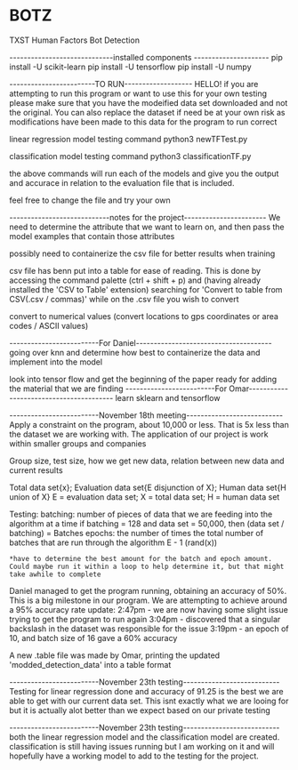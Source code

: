 # BOTZ
TXST Human Factors Bot Detection 


-----------------------------installed components ---------------------
pip install -U scikit-learn
pip install -U tensorflow 
pip install -U numpy

------------------------TO RUN-------------------
HELLO! 
if you are attempting to run this program or want to use this for your own testing please make sure that you have the modeified data set downloaded and not the original. You can also replace the dataset if need be at your own risk as modifications have been made to this data for the program to run correct 

linear regression model testing command 
python3 newTFTest.py

classification model testing command 
python3 classificationTF.py

the above commands will run each of the models and give you the output and accurace in relation to the evaluation file that is included. 

feel free to change the file and try your own



----------------------------notes for the project-----------------------
We need to determine the attribute that we want to learn on, and then pass the model examples that contain those attributes 

possibly need to containerize the csv file for better results when training 

csv file has benn put into a table for ease of reading. This is done by accessing the command palette (ctrl + shift + p) and (having already installed the 'CSV to Table' extension) searching for 'Convert to table from CSV(.csv / commas)' while on the .csv file you wish to convert

convert to numerical values (convert locations to gps coordinates or area codes / ASCII values) 


-------------------------For Daniel--------------------------------------
going over knn and determine how best to containerize the data and implement into the model

look into tensor flow and get the beginning of the paper ready for adding the material that we are finding 
-------------------------For Omar----------------------------------------
learn sklearn and tensorflow

-------------------------November 18th meeting---------------------------
Apply a constraint on the program, about 10,000 or less. That is 5x less than the dataset we are working with. The application of our project is work within smaller groups and companies

Group size, test size, how we get new data, relation between new data and current results

Total data set{x}; Evaluation data set{E disjunction of X}; Human data set{H union of X}
    E = evaluation data set; X = total data set; H = human data set

Testing:
    batching: number of pieces of data that we are feeding into the algorithm at a time
        if batching = 128 and data set = 50,000, then (data set / batching) = Batches
    epochs: the number of times the total number of batches that are run through the algorithm
        E - 1 (rand(x))

    *have to determine the best amount for the batch and epoch amount. Could maybe run it within a loop to help determine it, but that might take awhile to complete

Daniel managed to get the program running, obtaining an accuracy of 50%. This is a big milestone in our program. We are attempting to achieve around a 95% accuracy rate
    update: 2:47pm - we are now having some slight issue trying to get the program to run again
            3:04pm - discovered that a singular backslash in the dataset was responsible for the issue
            3:19pm - an epoch of 10, and batch size of 16 gave a 60% accuracy

A new .table file was made by Omar, printing the updated 'modded_detection_data' into a table format

-------------------------November 23th testing---------------------------
Testing for linear regression done and accuracy of 91.25 is the best we are able to get with our current data set. This isnt exactly what we are looing for but it is actually alot better than we expect based on our private testing 


-------------------------November 23th testing---------------------------
both the linear regression model and the classification model are created. classification is still having issues running but I am working on it and will hopefully have a working model to add to the testing for the project. 
